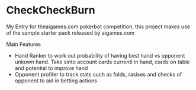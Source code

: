 CheckCheckBurn
==============


My Entry for theaigames.com pokerbot competition, this project makes use of the sample starter pack released by aigames.com

Main Features

- Hand Ranker to work out probability of having best hand vs opponent unkown hand. Take sinto account cards currentl in hand, cards on table and potential to improve hand
- Opponent profiler to track stats such as folds, rasises and checks of opponent to aid in betting actions
